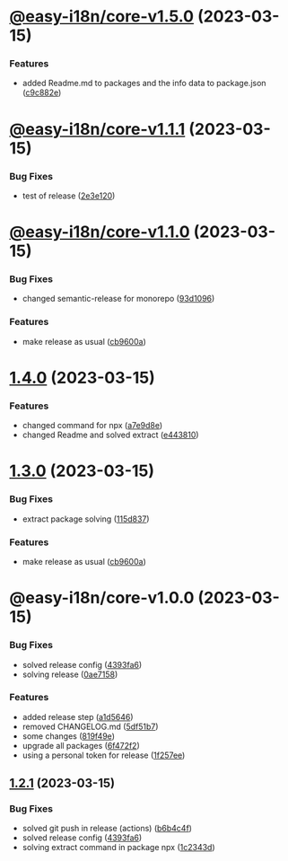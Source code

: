 # [@easy-i18n/core-v1.5.0](https://github.com/sky10p/easy-i18n/compare/@easy-i18n/core-v1.4.0...@easy-i18n/core-v1.5.0) (2023-03-15)


### Features

* added Readme.md to packages and the info data to package.json ([c9c882e](https://github.com/sky10p/easy-i18n/commit/c9c882e1b01c30f1fd1ccad8daf32ee42eca2129))

# [@easy-i18n/core-v1.1.1](https://github.com/sky10p/easy-i18n/compare/@easy-i18n/core-v1.1.0...@easy-i18n/core-v1.1.1) (2023-03-15)


### Bug Fixes

* test of release ([2e3e120](https://github.com/sky10p/easy-i18n/commit/2e3e120ae5dce7571006a24d9fc077afcf840610))

# [@easy-i18n/core-v1.1.0](https://github.com/sky10p/easy-i18n/compare/@easy-i18n/core-v1.0.0...@easy-i18n/core-v1.1.0) (2023-03-15)


### Bug Fixes

* changed semantic-release for monorepo ([93d1096](https://github.com/sky10p/easy-i18n/commit/93d1096195432326974f11ddbea2f5c8a02e7d5b))


### Features

* make release as usual ([cb9600a](https://github.com/sky10p/easy-i18n/commit/cb9600a74f4f570d5943c0bd7a01d4e0053731cd))

# [1.4.0](https://github.com/sky10p/easy-i18n/compare/v1.3.0...v1.4.0) (2023-03-15)


### Features

* changed command for npx ([a7e9d8e](https://github.com/sky10p/easy-i18n/commit/a7e9d8e8cc31e0f10db3befa57494e0f30f872da))
* changed Readme and solved extract ([e443810](https://github.com/sky10p/easy-i18n/commit/e443810a884d54703a2a45618633a937dfbf9ace))

# [1.3.0](https://github.com/sky10p/easy-i18n/compare/v1.2.1...v1.3.0) (2023-03-15)


### Bug Fixes

* extract package solving ([115d837](https://github.com/sky10p/easy-i18n/commit/115d8373f2f842e62b1453bb3da101f97c2368c0))


### Features

* make release as usual ([cb9600a](https://github.com/sky10p/easy-i18n/commit/cb9600a74f4f570d5943c0bd7a01d4e0053731cd))

# @easy-i18n/core-v1.0.0 (2023-03-15)


### Bug Fixes

* solved release config ([4393fa6](https://github.com/sky10p/easy-i18n/commit/4393fa609cc442eb1d08528c8da3e7f3efcd79c9))
* solving release ([0ae7158](https://github.com/sky10p/easy-i18n/commit/0ae7158da1cc2b69f10be7cab0760124fa40f517))


### Features

* added release step ([a1d5646](https://github.com/sky10p/easy-i18n/commit/a1d56468920cad0e75e00c07db9fe93bebb5c63c))
* removed CHANGELOG.md ([5df51b7](https://github.com/sky10p/easy-i18n/commit/5df51b788ddc374bbd94e3c64464faedabb8804b))
* some changes ([819f49e](https://github.com/sky10p/easy-i18n/commit/819f49e900f66ead47511e2a1fbe9817b77d03d3))
* upgrade all packages ([6f472f2](https://github.com/sky10p/easy-i18n/commit/6f472f279e1a9ed11c59c8e943555edff9cedd7b))
* using a personal token for release ([1f257ee](https://github.com/sky10p/easy-i18n/commit/1f257eee085867b79c0ee4107e279125edeb08dc))

## [1.2.1](https://github.com/sky10p/easy-i18n/compare/v1.2.0...v1.2.1) (2023-03-15)


### Bug Fixes

* solved git push in release (actions) ([b6b4c4f](https://github.com/sky10p/easy-i18n/commit/b6b4c4f94f16f0669db9fc086b1db05401ff0a9a))
* solved release config ([4393fa6](https://github.com/sky10p/easy-i18n/commit/4393fa609cc442eb1d08528c8da3e7f3efcd79c9))
* solving extract command in package npx ([1c2343d](https://github.com/sky10p/easy-i18n/commit/1c2343d6a5d6cc67d8366143c8890d32d18b1c52))
